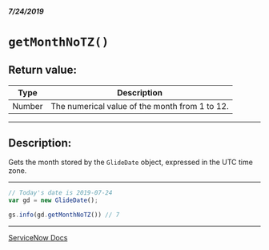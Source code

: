 ##### 7/24/2019
# `getMonthNoTZ()`

## Return value:
| Type | Description |
|---|---|
| Number | The numerical value of the month from 1 to 12. |

---

## Description:
Gets the month stored by the `GlideDate` object, expressed in the UTC time zone.

---

```js
// Today's date is 2019-07-24
var gd = new GlideDate();

gs.info(gd.getMonthNoTZ()) // 7
```

---

[ServiceNow Docs](https://developer.servicenow.com/app.do#!/api_doc?v=madrid&id=r_SGD-getMonthNoTZ)